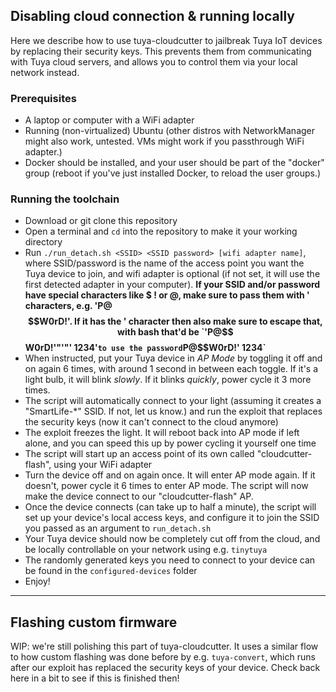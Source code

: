 ## Disabling cloud connection & running locally
Here we describe how to use tuya-cloudcutter to jailbreak Tuya IoT devices by replacing their security keys. This prevents them from communicating with Tuya cloud servers, and allows you to control them via your local network instead.

### Prerequisites
* A laptop or computer with a WiFi adapter
* Running (non-virtualized) Ubuntu (other distros with NetworkManager might also work, untested. VMs might work if you passthrough WiFi adapter.)
* Docker should be installed, and your user should be part of the "docker" group (reboot if you've just installed Docker, to reload the user groups.)

### Running the toolchain
* Download or git clone this repository
* Open a terminal and `cd` into the repository to make it your working directory
* Run `./run_detach.sh <SSID> <SSID password> [wifi adapter name]`, where SSID/password is the name of the access point you want the Tuya device to join, and wifi adapter is optional (if not set, it will use the first detected adapter in your computer). **If your SSID and/or password have special characters like $ ! or @, make sure to pass them with ' characters, e.g. 'P@$$W0rD!'. If it has the ' character then also make sure to escape that, with bash that'd be `'P@$$W0rD!'"'"' 1234'` to use the password `P@$$W0rD!' 1234`**
* When instructed, put your Tuya device in _AP Mode_ by toggling it off and on again 6 times, with around 1 second in between each toggle. If it's a light bulb, it will blink _slowly_. If it blinks _quickly_, power cycle it 3 more times.
* The script will automatically connect to your light (assuming it creates a "SmartLife-*" SSID. If not, let us know.) and run the exploit that replaces the security keys (now it can't connect to the cloud anymore)
* The exploit freezes the light. It will reboot back into AP mode if left alone, and you can speed this up by power cycling it yourself one time
* The script will start up an access point of its own called "cloudcutter-flash", using your WiFi adapter
* Turn the device off and on again once. It will enter AP mode again. If it doesn't, power cycle it 6 times to enter AP mode. The script will now make the device connect to our "cloudcutter-flash" AP.
* Once the device connects (can take up to half a minute), the script will set up your device's local access keys, and configure it to join the SSID you passed as an argument to `run_detach.sh`
* Your Tuya device should now be completely cut off from the cloud, and be locally controllable on your network using e.g. `tinytuya`
* The randomly generated keys you need to connect to your device can be found in the `configured-devices` folder
* Enjoy!



-------


## Flashing custom firmware
WIP: we're still polishing this part of tuya-cloudcutter. It uses a similar flow to how custom flashing was done before by e.g. `tuya-convert`, which runs after our exploit has replaced the security keys of your device. Check back here in a bit to see if this is finished then!
